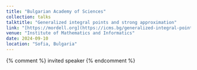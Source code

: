 ```yaml
---
title: "Bulgarian Academy of Sciences"
collection: talks
talktitle: "Generalized integral points and strong approximation"
link: "[https://mordell.org](https://icms.bg/generalized-integral-points-and-strong-approximation-talk-by-boaz-moerman/)"
venue: "Institute of Mathematics and Informatics"
date: 2024-09-10
location: "Sofia, Bulgaria"
---
```


{% comment %} 
    invited speaker
{% endcomment %}
